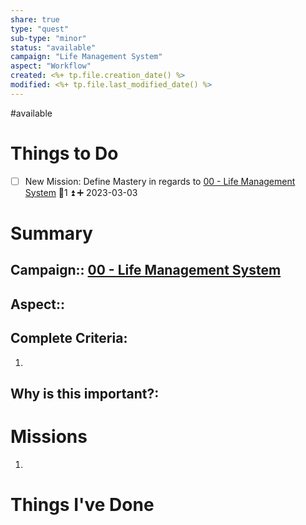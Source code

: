 ```yaml
---
share: true
type: "quest"
sub-type: "minor"
status: "available"
campaign: "Life Management System"
aspect: "Workflow"
created: <%+ tp.file.creation_date() %> 
modified: <%+ tp.file.last_modified_date() %>
---
```


#available

# Things to Do
- [ ] New Mission: Define Mastery in regards to [00 - Life Management System](./00%20-%20Life%20Management%20System.md) 🥄1 ⏫ ➕ 2023-03-03 

# Summary
## Campaign:: [00 - Life Management System](./00%20-%20Life%20Management%20System.md)

## Aspect::

## Complete Criteria:
1. 

## Why is this important?:

# Missions
1.

# Things I've Done